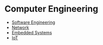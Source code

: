 # Computer Engineering

- [Software Engineering](👨‍💻%20Software%20Engineering.md)
- [Network](Network.md)
- [Embedded Systems](Embedded%20Systems.md)
- [IoT](IoT.md)